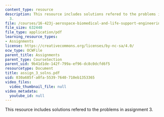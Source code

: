 ```yaml
---
content_type: resource
description: This resource includes solutions refered to the problems in assignment
  3.
file: /courses/16-423j-aerospace-biomedical-and-life-support-engineering-spring-2006/030a685fa0fa55397640710eb1353365_assign_3_solns.pdf
file_size: 632440
file_type: application/pdf
learning_resource_types:
- Assignments
license: https://creativecommons.org/licenses/by-nc-sa/4.0/
ocw_type: OCWFile
parent_title: Assignments
parent_type: CourseSection
parent_uid: 9b41d1de-142f-799a-ef96-dc8c0dcfd6f5
resourcetype: Document
title: assign_3_solns.pdf
uid: 030a685f-a0fa-5539-7640-710eb1353365
video_files:
  video_thumbnail_file: null
video_metadata:
  youtube_id: null
---
```

This resource includes solutions refered to the problems in assignment 3.